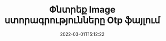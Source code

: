 ---
############################# Static ############################
layout: "auto-gen-signature"
date: 2022-03-01T15:12:22
draft: false
operation: Search
signaturetype: Image
fileformat: Otp
productName: .NET
lang: hy
productCode: net
otherformats: pdf doc docx docm dot dotm dotx odt ott rtf xls xlsx xlsm xlsb csv ods ots xltx xltm ppt pptx pps ppsx odp otp potx potm pptm ppsm
breadcrumb: Search Image signatures at Otp with C#

############################# Head ############################
head_title: "Որոնեք Image ստորագրությունները Otp ֆայլում C#-ում"
head_description: "Օգտագործեք .NET՝ Image ստորագրությունները Otp ֆայլերում մի քանի տող կոդով որոնելու համար:"

############################# Header ############################
title: "Փնտրեք Image ստորագրությունները Otp ֆայլում"
description: ".NET բնօրինակ API-ն թույլ է տալիս որոնել Image ստորագրություններ արդեն ստորագրված Otp ֆայլերում: Կատարեք էլեկտրոնային ստորագրության առաջադեմ որոնում ձեր Otp փաստաթղթերում՝ օգտագործելով մի քանի տող կոդ:"
bg_image: "https://cms.admin.containerize.com/templates/aspose/App_Themes/V3/images/bg/header1.png"
bg_overlay: false
button:
    enable: true

############################# SubMenu ############################
submenu:
    enable: true

    left:
        img_alt: "GroupDocs.Signature for .NET"
        image: "https://cms.admin.containerize.com/templates/groupdocs/images/product-logos/90x90-noborder/groupdocsature-net.png"
        product: "GroupDocs.Signature"
        platform: ".NET"



############################# About ############################
about:
    enable: true
    title: "GroupDocs.Signature for .NET API-ի մասին"
    content: |
        [GroupDocs.Signature for .NET](https://products.groupdocs.com/signature/net/) տրամադրում է .NET API փաստաթղթերի մշակման համար՝ օգտագործելով տարբեր տեսակի ստորագրություններ, ինչպիսիք են տեքստերը, պատկերները, թվային վկայագրերը, շտրիխ կոդերը, QR-կոդերը, դրոշմանիշները կամ մետատվյալները: Օգտատերերը կարող են ավելացնել, ջնջել, թարմացնել, հաստատել կամ որոնել էլեկտրոնային ստորագրությունները PDF ֆայլերում, MS Word փաստաթղթերում, MS Excel աշխատանքային գրքույկներում, MS PowerPoint-ի շնորհանդեսներում, Adobe Photoshop ֆայլերում և պատկերի տարբեր ձևաչափերում՝ անհրաժեշտության դեպքում ստորագրությունների հատկությունները հարմարեցնելու համար լրացուցիչ աջակցությամբ:
    

############################# Steps ############################
steps:
    enable: true
    title_left: "Ինչպես որոնել Image ստորագրությունները Otp-ում"
    content_left: |
        [GroupDocs.Signature for .NET](https://products.groupdocs.com/signature/net/) հեշտացնում է .NET ծրագրավորողների համար որոնել Image ստորագրությունները Otp ֆայլերում իրենց հավելվածներից` իրականացնելով մի քանի հեշտ քայլեր:
        
        * Ստեղծեք Signature դասի նոր օրինակ և փոխանցեք աղբյուրի փաստաթղթի ուղին որպես կոնստրուկտորի պարամետր:
        * Ստեղծեք SearchOptions օբյեկտը ձեր պահանջներին համապատասխան և նշեք որոնման տարբերակները:
        * Զանգահարեք «Signature» դասի օրինակի որոնման մեթոդը և փոխանցեք «SearchOptions»-ը:
        * Որոնման արդյունքները մշակեք ձեր պահանջներին համապատասխան:

    title_right: "Համակարգի պահանջները"
    content_right: |
        GroupDocs.Signature for .NET-ն աջակցվում է բոլոր հիմնական հարթակներում և օպերացիոն համակարգերում: Նախքան ստորև նշված կոդը գործարկելը, խնդրում ենք համոզվել, որ ձեր համակարգում տեղադրված են հետևյալ նախադրյալները.

        * Օպերացիոն համակարգեր՝ Microsoft Windows, Linux, MacOS
        * Մշակման միջավայրեր՝ Microsoft Visual Studio, Xamarin, MonoDevelop
        * Frameworks: .NET Framework, .NET Standard, .NET Core, Mono
        * Ներբեռնեք GroupDocs.Signature for .NET-ի վերջին տարբերակը [Nuget]-ից (https://www.nuget.org/packages/groupdocs.signature)
         
    code: |
        ```csharp    
                
        // Set up input Otp file
        string filePath = "input.otp";

        // Instantiate Signature for input file
        using (GroupDocs.Signature.Signature signature = new GroupDocs.Signature.Signature(filePath))
        {
                //Create search options
                ImageSearchOptions options = new ImageSearchOptions()
                {
                    // set minimum size if needed
                    MinContentSize = 100,
                    // set maximum image size if needed
                    MaxContentSize = 2000,                    
                    // return  Image images for processing
                    ReturnContent = true,
                    // set up type of returned  Image images
                    ReturnContentType = FileType.PNG                                 
                };

                // search for Image signatures in Otp document
                List<ImageSignature> signatures = signature.Search<ImageSignature>(options);

                // process signatures which were found                
                foreach (ImageSignature item in signatures)
                {
                    //...
                }
        }

        ```

############################# Demos ############################
demos:
    enable: true
    title: "Որոնեք Image էլեկտրոնային ստորագրություններ Live Demo"
    content: |
       Փնտրեք փաստաթղթում Otp ֆայլերի տարբեր էլեկտրոնային ստորագրություններ հենց հիմա՝ այցելելով [GroupDocs.Signature App](https://products.groupdocs.app/signature/family) կայքը:

        
############################# More Formats ############################
more_formats:
    enable: true
    title: "Որոնեք այլ Image ստորագրություններ՝ օգտագործելով C#"
    content: |
        "Էլեկտրոնային ստորագրությունների որոնում տարբեր փաստաթղթերում: Գտեք ստորագրություններ հանրաճանաչ ֆայլերի ձևաչափերից, ինչպես ցույց է տրված ստորև:"
    format: 
           
       
back_to_top:
    enable: true
---